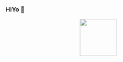 ### HiYo 👋



<div id="header" align="center">
  <img src="https://media.giphy.com/media/JWuBH9rCO2uZuHBFpm/giphy.giff" width="100"/>
</div>

<!--
**rgiitian/rgiitian** is a ✨ _special_ ✨ repository because its `README.md` (this file) appears on your GitHub profile.

Here are some ideas to get you started:

- 🔭 I’m currently working 
- 🌱 I’m currently learning 
- 👯 I’m looking to collaborate 
- 🤔 I’m looking for help with 
- 💬 Ask me about in general everything and specifically nothing
- 📫 How to reach me: socially 
- 😄 Pronouns: I know them all
- ⚡ Fun fact: I am funnye
-->
